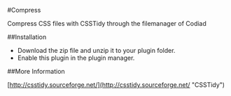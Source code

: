 #Compress

Compress CSS files with CSSTidy through the filemanager of Codiad

##Installation

- Download the zip file and unzip it to your plugin folder.
- Enable this plugin in the plugin manager.

##More Information

[http://csstidy.sourceforge.net/](http://csstidy.sourceforge.net/ "CSSTidy")